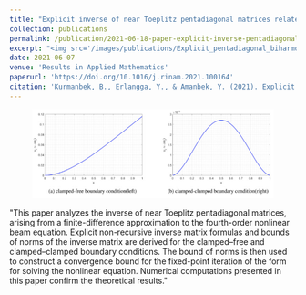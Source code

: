 ```yaml
---
title: "Explicit inverse of near Toeplitz pentadiagonal matrices related to higher order difference operators"
collection: publications
permalink: /publication/2021-06-18-paper-explicit-inverse-pentadiagonal
excerpt: "<img src='/images/publications/Explicit_pentadiagonal_biharmonic_problem.png' style='float:left;width:215px;height:120px;'>"
date: 2021-06-07
venue: 'Results in Applied Mathematics'
paperurl: 'https://doi.org/10.1016/j.rinam.2021.100164'
citation: 'Kurmanbek, B., Erlangga, Y., & Amanbek, Y. (2021). Explicit inverse of near Toeplitz pentadiagonal matrices related to higher order difference operators. Results in Applied Mathematics, 11, 100164.'
---
```



<figure>
  <p align="center">
  <div class="">
  <img src="/images/publications/Explicit_pentadiagonal_biharmonic_problem.png"  alt="">
  <figcaption></figcaption>
  </div>
  </p>
</figure>


"This paper analyzes the inverse of near Toeplitz pentadiagonal matrices, arising from a finite-difference approximation to the fourth-order nonlinear beam equation. 
Explicit non-recursive inverse matrix formulas and bounds of norms of the inverse matrix are derived for the clamped–free and clamped–clamped boundary conditions. 
The bound of norms is then used to construct a convergence bound for the fixed-point iteration of the form  for solving the nonlinear equation. Numerical computations 
presented in this paper confirm the theoretical results."


